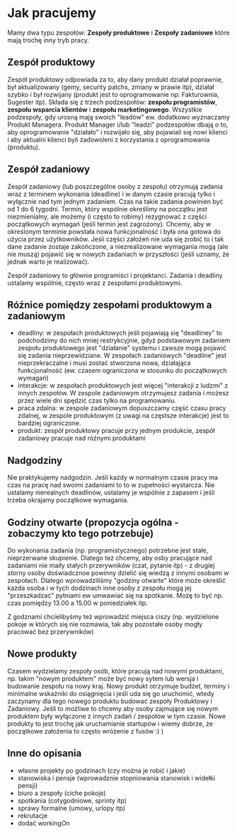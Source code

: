 # Jak pracujemy

Mamy dwa typu zespołów: **Zespoły produktowe** i **Zespoły zadaniowe** które mają trochę inny tryb pracy.

## Zespół produktowy 

Zespół produktowy odpowiada za to, aby dany produkt działał poprawnie, był aktualizowany (gemy, security patchs, zmiany w prawie itp), działał szybko i był rozwijany (produkt jest to oprogramowanie np: Fakturownia, Sugester itp). 
Składa się z trzech podzespołów: **zespołu programistów**, 
**zespołu wsparcia klientów** i **zespołu marketingowego**. Wszystkie podzespoły, gdy urosną mają swoich "leadów" ew. dodatkowo wyznaczamy Produkt Managera. Produkt Manager i/lub "leadzi" podzespołów dbają o to, aby oprogramowanie "działało" i rozwijało się, aby pojawiali się nowi klienci i aby aktualni klienci byli zadowoleni z korzystania z oprogramowania (produktu). 

## Zespół zadaniowy

Zespół zadaniowy (lub poszczególne osoby z zespołu) otrzymują zadania wraz z terminem wykonania (deadline) i w danym czasie pracują tylko i wyłącznie nad tym jednym zadaniem. Czas na takie zadania powinien być od 1 do 6 tygodni. Termin, który wspólnie określimy na początku jest niezmienialny, ale możemy (i często to robimy) rezygnować z części początkowych wymagań (jeśli termin jest zagrożony). Chcemy, aby w określonym terminie powstała nowa funkcjonalność i była ona gotowa do użycia przez użytkowników. Jeśli części założeń nie uda się zrobić to i tak dane zadanie zostaje zakończone, a niezrealizowane wymagania mogą (ale nie muszą) pojawić się w nowych zadaniach w przyszłości (jeśli uznamy, że jednak warto je realizować).

Zespół zadaniowy to głównie programiści i projektanci. Zadania i deadliny ustalamy wspólnie, często wraz z zespołami produktowymi.

## Róźnice pomiędzy zespołami produktowym a zadaniowym
* deadliny: w zespołach produktowych jeśli pojawiają się "deadliney" to podchodzimy do nich mniej restrykcyjnie, gdyż podstawowym zadaniem zespołu produktowego jest "działanie" systemu i zawsze mogą pojawić się zadania nieprzewidziane. W zespołach zadaniowych "deadline" jest nieprzekraczalne i musi zostać stworzona nowa, działająca funkcjonalność (ew. czasem ograniczona w stosunku do początkowych wymagań)
* interakcje: w zespołach produktowych jest więcej "interakcji z ludzmi" z innych zespołów. W zespole zadaniowym otrzymujesz zadania i możesz przez wiele dni spędzić czas tylko na programowaniu.
* praca zdalna: w zespole zadaniowym dopuszczamy część czasu pracy zdalnej, w zespole produktowym (z uwagi na częstsze interakcje) jest to bardziej ograniczone.
* produkt: zespół produktowy pracuje przy jednym produkcie, zespół zadaniowy pracuje nad różnymi produktami

## Nadgodziny
Nie praktykujemy nadgodzin. Jeśli każdy w normalnym czasie pracy ma czas na pracę nad swoimi zadaniami to to w zupełności wystarcza. Nie ustalamy nierealnych deadlinów, ustalamy je wspólnie z zapasem i jeśli trzeba okrajamy początkowe wymagania.

## Godziny otwarte (propozycja ogólna - zobaczymy kto tego potrzebuje)
Do wykonania zadania (np. programistycznego) potrzebne jest stałe, nieprzerwane skupienie. Dlatego też chcemy, aby osby pracujące nad zadaniami nie maiły stałych przerywników (czat, pytanie itp) - z drugiej storny osoby doświadcznoe powinny dzielić się wiedzą z innymi osobami w zespołach. Dlatego wprowadziliśmy "godziny otwarte" które może określić każda osoba i w tych dodzinach inne osoby z zespołu mogą jej "przeszkadzać" pytniami ew umwawiać się na spotkanie. Możę to być np. czas pomiędzy 13.00 a 15.00 w poniedziałek itp. 

Z godznami chcielibyśmy też wprowadzić miejsca ciszy (np. wydzielone pokoje w których się nie rozmawia, tak aby pozostałe osoby mogły pracować bez przerywników)

## Nowe produkty
Czasem wydzielamy zespoły osób, które pracują nad nowymi produktami, np. takim "nowym produktem" może być nowy sytem lub wersja i budowanie zespołu na nowy kraj. Nowy produkt otrzymuje budżet, terminy i minimalne wskażniki do osiągnięcia i jeśli uda się go uruchomić, wtedy zaczynamy dla tego nowego produktu budować zespoły Produktowy i Zadaniowy. Jeśli to możliwe to chcemy aby osoby zajmujące się nowym produktem były wyłączone z innych zadań / zespołów w tym czasie. Nowe produkty to jest trochę jak uruchamianie startupów i wiemy dobrze, że początkowe założenia to często wróżenie z fusów :) )


## Inne do opisania
* własne projekty po godzinach (czy można je robić i jakie)
* stanowiska i pensje (wprowadznie stopniowania stanowisk i widełki pensji)
* biuro a zespoły (ciche pokoje)
* spotkania (cotygodniowe, sprinty itp)
* sprawy formalne (umowy, urlopy itp)
* rekrutacje
* dodać workingOn 

